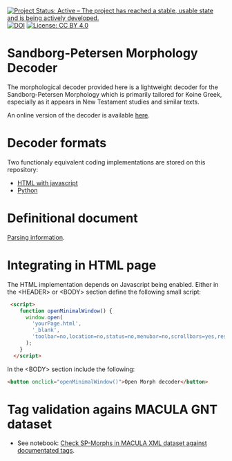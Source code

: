 [![Project Status: Active – The project has reached a stable, usable state and is being actively developed.](https://www.repostatus.org/badges/latest/active.svg)](https://www.repostatus.org/#active) [![DOI](https://zenodo.org/badge/DOI/10.5281/zenodo.14551057.svg)](https://doi.org/10.5281/zenodo.14551057) [![License: CC BY 4.0](https://img.shields.io/badge/License-CC_BY_NC-lightgrey.svg)](https://creativecommons.org/licenses/by-nc/4.0/)


# Sandborg-Petersen Morphology Decoder

The morphological decoder provided here is a lightweight decoder for the Sandborg-Petersen Morphology which is primarily tailored for Koine Greek, especially as it appears in New Testament studies and similar texts.

An online version of the decoder is available [here](https://tonyjurg.github.io/Sandborg-Petersen-decoder/).

# Decoder formats

Two functionaly equivalent coding implementations are stored on this repository:

   - [HTML with javascript](javascript/SP-Morph-decode.html)
   - [Python](python/SP-Morph-decode.py)

# Definitional document
 
[Parsing information](https://github.com/biblicalhumanities/Nestle1904/blob/master/morph/parsing.txt).

# Integrating in HTML page

The HTML implementation depends on Javascript being enabled. Either in the &lt;HEADER&gt; or &lt;BODY&gt; section define the following small script:

``` html
 <script>
    function openMinimalWindow() {
      window.open(
        'yourPage.html',
        '_blank',
        'toolbar=no,location=no,status=no,menubar=no,scrollbars=yes,resizable=yes,width=800,height=600'
      );
    }
  </script>
```
 In the &lt;BODY&gt; section include the following:
 
 ``` html
 <button onclick="openMinimalWindow()">Open Morph decoder</button>
 
 ```

# Tag validation agains MACULA GNT dataset

 - See notebook: [Check SP-Morphs in MACULA XML dataset against documentated tags](testing/SP-Morphs-used-in-MACULA.ipynb).
